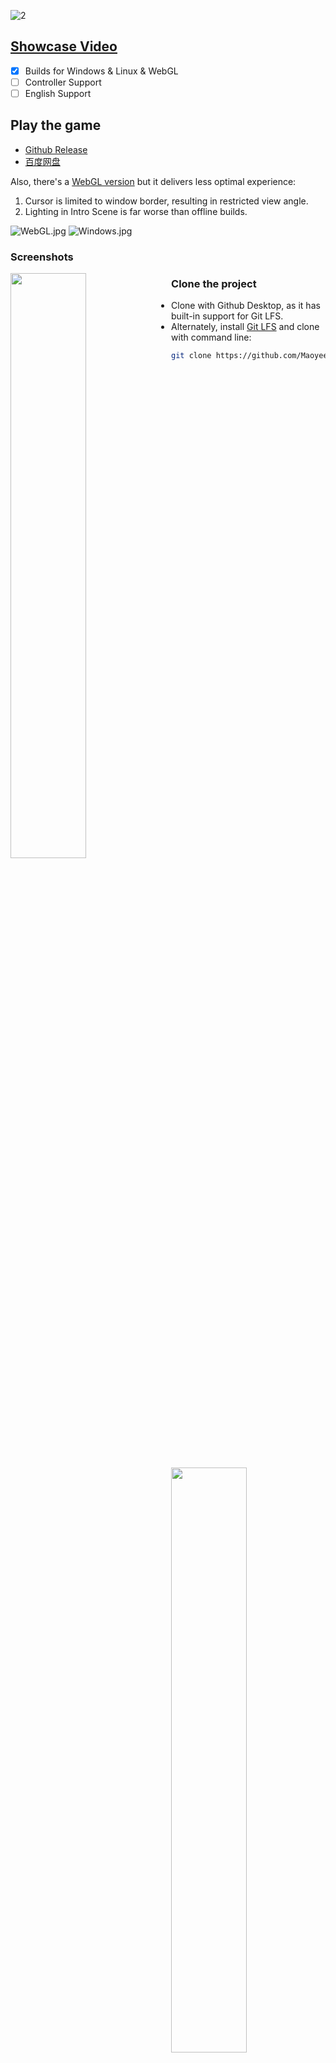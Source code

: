 ![2](https://user-images.githubusercontent.com/100255436/211665714-782d981d-e8de-427d-bcbd-99a86bac1a81.jpg)
## [Showcase Video](https://www.bilibili.com/video/BV1vD4y1p7cu)
- [x]  Builds for Windows & Linux & WebGL
- [ ]  Controller Support
- [ ]  English Support

## Play the game
- [Github Release](https://github.com/Maoyeedy/Qiyu_UnityProject/releases)
- [百度网盘](https://pan.baidu.com/s/1jNLDf6HgLhMtJjXes-VFRQ?pwd=2auj)

Also, there's a [WebGL version](https://play.unity.com/mg/other/webgl-builds-295530) but it delivers less optimal experience:
1. Cursor is limited to window border, resulting in restricted view angle.
2. Lighting in Intro Scene is far worse than offline builds.

![WebGL.jpg](https://s2.loli.net/2023/01/12/w5mAzb8dvfE9DsJ.jpg)
![Windows.jpg](https://s2.loli.net/2023/01/12/cLVuXR6EeTplW8F.jpg)

### Screenshots
<div style="width:100%">
  <img src="https://s2.loli.net/2023/01/11/lRDscAX735EfQ6h.jpg" style="width:49%;float:left; margin-right:2%">
  <img src="https://s2.loli.net/2023/01/11/WCPDGzETcSqs26f.jpg" style="width:49%;float:right; margin-left:2%">
</div>
<div style="width:100%">
  <img src="https://s2.loli.net/2023/01/11/UFVexGzcwSmIvO8.jpg" style="width:49%;float:left; margin-right:2%">
  <img src="https://s2.loli.net/2023/01/11/KCVkytN7aqeGp4w.jpg" style="width:49%;float:right; margin-left:2%">
</div>
<div style="width:100%">
  <img src="https://s2.loli.net/2023/01/11/VrqDxtm9ylhvXdb.jpg" style="width:49%;float:left; margin-right:2%">
  <img src="https://s2.loli.net/2023/01/11/CBmMVpFIa3v1KyA.jpg" style="width:49%;float:right; margin-left:2%">
</div>

### Clone the project
- Clone with Github Desktop, as it has built-in support for Git LFS.
- Alternately, install [Git LFS](https://git-lfs.com/) and clone with command line:
```bash
git clone https://github.com/Maoyeedy/Qiyu_UnityProject.git
```
